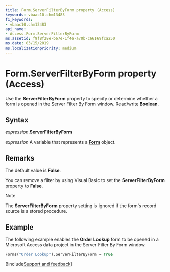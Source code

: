 ```yaml
---
title: Form.ServerFilterByForm property (Access)
keywords: vbaac10.chm13483
f1_keywords:
- vbaac10.chm13483
api_name:
- Access.Form.ServerFilterByForm
ms.assetid: f9f8f28e-b67e-1f4e-a70b-c66169fca250
ms.date: 03/15/2019
ms.localizationpriority: medium
---
```



# Form.ServerFilterByForm property (Access)

Use the **ServerFilterByForm** property to specify or determine whether a form is opened in the Server Filter By Form window. Read/write **Boolean**.


## Syntax

_expression_.**ServerFilterByForm**

_expression_ A variable that represents a **[Form](Access.Form.md)** object.


## Remarks

The default value is **False**.

You can remove a filter by using Visual Basic to set the **ServerFilterByForm** property to **False**.

> [!NOTE] 
> The **ServerFilterByForm** property setting is ignored if the form's record source is a stored procedure.


## Example

The following example enables the **Order Lookup** form to be opened in a Microsoft Access data project in the Server Filter By Form window.

```vb
Forms("Order Lookup").ServerFilterByForm = True
```



[!include[Support and feedback](~/includes/feedback-boilerplate.md)]